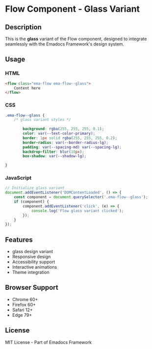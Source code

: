 # Flow Component - Glass Variant

## Description
This is the **glass** variant of the Flow component, designed to integrate seamlessly with the Emadocs Framework's design system.

## Usage

### HTML
```html
<flow class="ema-flow ema-flow--glass">
    Content here
</flow>
```

### CSS
```css
.ema-flow--glass {
    /* glass variant styles */
    
        background: rgba(255, 255, 255, 0.1);
        color: var(--text-color-primary);
        border: 1px solid rgba(255, 255, 255, 0.2);
        border-radius: var(--border-radius-lg);
        padding: var(--spacing-md) var(--spacing-lg);
        backdrop-filter: blur(10px);
        box-shadow: var(--shadow-lg);
    
}
```

### JavaScript
```javascript
// Initialize glass variant
document.addEventListener('DOMContentLoaded', () => {
    const component = document.querySelector('.ema-flow--glass');
    if (component) {
        component.addEventListener('click', (e) => {
            console.log('Flow glass variant clicked');
        });
    }
});
```

## Features
- glass design variant
- Responsive design
- Accessibility support
- Interactive animations
- Theme integration

## Browser Support
- Chrome 60+
- Firefox 60+
- Safari 12+
- Edge 79+

## License
MIT License - Part of Emadocs Framework
